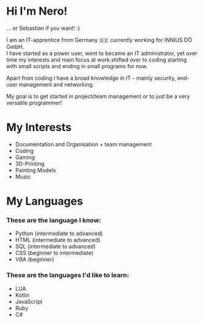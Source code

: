 # Hi I'm Nero!
... or Sebastian if you want! :)

I am an IT-apprentice from Germany 🇩🇪 currently working for INNIUS DÖ GmbH.\
I have started as a power user, went to became an IT administrator, yet over time my interests and main focus at work shifted over to coding starting with small scripts and ending in small programs for now.

Apart from coding I have a broad knowledge in IT - mainly security, end-user management and networking.

My goal is to get started in project/team management or to just be a very versatile programmer!

# My Interests
- Documentation and Organisation + team management
- Coding
- Gaming
- 3D-Printing
- Painting Models
- Music

# My Languages
### These are the language I know:
- Python (intermediate to advanced)
- HTML (intermediate to advanced)
- SQL (intermediate to advanced)
- CSS (beginner to intermediate)
- VBA (beginner)

### These are the languages I'd like to learn:
- LUA
- Kotlin
- JavaScript
- Ruby
- C#
